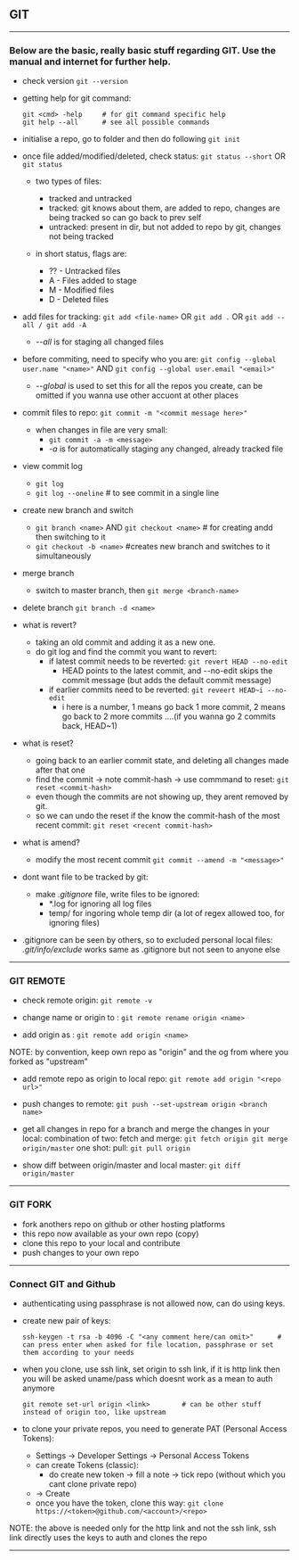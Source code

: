 ## GIT
---

### Below are the basic, really basic stuff regarding GIT. Use the manual and internet for further help.

  - check version
	```git --version```

  - getting help for git command:
	```
	git <cmd> -help		# for git command specific help
	git help --all		# see all possible commands
	```

  - initialise a repo, go to folder and then do following
	```git init```

  - once file added/modified/deleted, check status:
	```git status --short```    OR    ```git status```

	- two types of files:	
		- tracked and untracked
		- tracked: git knows about them, are added to repo, changes are being tracked so can go back to prev self
		- untracked: present in dir, but not added to repo by git, changes not being tracked

	- in short status, flags are:
		- ?? \- Untracked files
		- A \- Files added to stage
		- M \- Modified files
		- D \- Deleted files

  - add files for tracking:
	`git add <file-name>`    OR    `git add .`    OR    `git add --all / git add -A`
	- *--all* is for staging all changed files

  - before commiting, need to specify who you are:
	`git config --global user.name "<name>"`    AND    `git config --global user.email "<email>"`
	- *--global* is used to set this for all the repos you create, can be omitted if you wanna use other accuont at other places

  - commit files to repo:
	`git commit -m "<commit message here>"`

	- when changes in file are very small:
		- `git commit -a -m <message>`
		- *-a* is for automatically staging any changed, already tracked file

  - view commit log
	- `git log`
	- `git log --oneline`    # to see commit in a single line

  - create new branch and switch
	- `git branch <name>`    AND    `git checkout <name>`		# for creating andd then switching to it
	- `git checkout -b <name>`		#creates new branch and switches to it simultaneously

  - merge branch
	- switch to master branch, then
		```git merge <branch-name>```

  - delete branch
	```git branch -d <name>```

  - what is revert?
	- taking an old commit and adding it as a new one.
	- do git log and find the commit you want to revert:
		- if latest commit needs to be reverted:
			```git revert HEAD --no-edit```
			- HEAD points to the latest commit, and --no-edit skips the commit message (but adds the default commit message)
		- if earlier commits need to be reverted:
			```git reveert HEAD~i --no-edit```
			- i here is a number, 1 means go back 1 more commit, 2 means go back to 2 more commits ....(if you wanna go 2 commits back, HEAD~1)

  - what is reset?
	- going back to an earlier commit state, and deleting all changes made after that one
	- find the commit -> note commit-hash -> use commmand to reset:
		```git reset <commit-hash>```
	- even though the commits are not showing up, they arent removed by git.
	- so we can undo the reset if the know the commit-hash of the most recent commit:
		```git reset <recent commit-hash>```

  - what is amend?
	- modify the most recent commit
		```git commit --amend -m "<message>"```

  - dont want file to be tracked by git:
	- make *.gitignore* file, write files to be ignored:
		- \*.log for ignoring all log files
		- temp/ for ingoring whole temp dir	(a lot of regex allowed too, for ignoring files)

  - .gitignore can be seen by others, so to excluded personal local files:
	*.git/info/exclude*	works same as .gitignore but not seen to anyone else


---


### GIT REMOTE

  - check remote origin:
	```git remote -v```

  - change name or origin to <name>:
	```git remote rename origin <name>```

  - add origin as <name>:
	```git remote add origin <name>```

NOTE: by convention, keep own repo as "origin" and the og from where you forked as "upstream"

  - add remote repo as origin to local repo:
	```git remote add origin "<repo url>"```

  - push changes to remote:
	```git push --set-upstream origin <branch name>```

  - get all changes in repo for a branch and merge the changes in your local:
	combination of two:
		fetch and merge:
			```
			git fetch origin
			git merge origin/master
			```
	one shot:
		pull:
			```git pull origin```

  - show diff between origin/master and local master:
	```git diff origin/master```


---


### GIT FORK

  - fork anothers repo on github or other hosting platforms
  - this repo now available as your own repo (copy)
  - clone this repo to your local and contribute
  - push changes to your own repo


---


### Connect GIT and Github

  - authenticating using passphrase is not allowed now, can do using keys.

  - create new pair of keys:
	```
	ssh-keygen -t rsa -b 4096 -C "<any comment here/can omit>"		# can press enter when asked for file location, passphrase or set them according to your needs
	```

  - when you clone, use ssh link, set origin to ssh link, if it is http link then you will be asked uname/pass which doesnt work as a mean to auth anymore
	```
	git remote set-url origin <link>		# can be other stuff instead of origin too, like upstream
	```

  - to clone your private repos, you need to generate PAT (Personal Access Tokens):
	- Settings -> Developer Settings -> Personal Access Tokens
	- can create Tokens (classic):
		- do create new token -> fill a note -> tick repo (without which you cant clone private repo)
	- -> Create
	- once you have the token, clone this way:
		```git clone https://<token>@github.com/<account>/<repo>```

NOTE: the above is needed only for the http link and not the ssh link, ssh link directly uses the keys to auth and 
	  clones the repo


---
